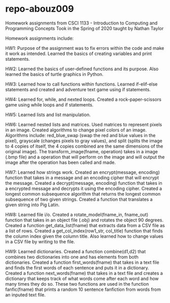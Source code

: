 # repo-abouz009
Homework assignments from CSCI 1133 - Introduction to Computing and Programming Concepts
Took in the Spring of 2020 taught by Nathan Taylor

Homework assignments include:

  HW1: Purpose of the assignment was to fix errors within the code and make it work as intended. Learned the basics of creating variables and print statements.
  
  HW2: Learned the basics of user-defined functions and its purpose. Also learned the basics of turtle graphics in Python.
  
  HW3: Learned how to call functions within functions. Learned if-elif-else statements and created and adventure text game using if statements.
  
  HW4: Learned for, while, and nexted loops. Created a rock-paper-scissors game using while loops and if statements.
  
  HW5: Learned lists and list manipulation.
  
  HW6: Learned nested lists and matrices. Used matrices to represent pixels in an image. Created algorithms to change pixel colors of an image. Algorithms include: red_blue_swap (swap the red and blue values in the pixel), grayscale (changes pixels to gray values), and split (splits the image to 4 copies of itself, the 4 copies combined are the same dimensions of the original image). The transform_image(fname, operation) takes in a image (.bmp file) and a operation that will perform on the image and will output the image after the operation has been called and made.
  
  HW7: Learned how strings work. Created an encrypt(message, encoding) function that takes in a message and an encoding cipher that will encrypt the message. Created a decrypt(message, encoding) function that takes in a encrypted message and decrypts it using the encoding cipher. Created a longest common subsequence algorithm that returns the longest common subsequence of two given strings. Created a function that translates a given string into Pig Latin.
  
  HW8: Learned file i/o. Created a rotate_model(fname_in, fname_out) function that takes in an object file (.obj) and rotates the object 90 degrees. Created a function get_data_list(fname) that extracts data from a CSV file as a list of rows. Created a get_col_index(row1_str, col_title) function that finds the column index given the column title. Also learned how to change values in a CSV file by writing to the file.
  
  HW9: Learned dictionaries. Created a function combine(d1,d2) that combines two dictionaries into one and has elements from both dictionaries. Created a function first_words(fname) that takes in a text file and finds the first words of each sentence and puts it in a dictionary. Created a function next_words(fname) that takes in a text file and creates a dictionary that keeps track of what words come after each word and how many times they do so. These two functions are used in the function fanfic(fname) that prints a random 10 sentence fanfiction from words from an inputed text file.
  
  
